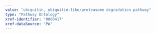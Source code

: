 ```yaml
---
value: "ubiquitin, ubiquitin-like/proteasome degradation pathway"
type: "Pathway Ontology"
xref-identifier: "0000417"
xref-dataSource: "PW"
---
```

